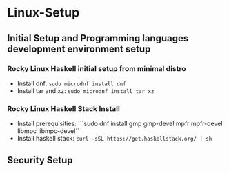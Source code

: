 # Linux-Setup

## Initial Setup and Programming languages development environment setup

### Rocky Linux Haskell initial setup from minimal distro

- Install dnf: ```sudo microdnf install dnf```
- Install tar and xz: ```sudo microdnf install tar xz```

### Rocky Linux Haskell Stack Install

- Install prerequisities: ```sudo dnf install gmp  gmp-devel  mpfr mpfr-devel libmpc libmpc-devel``
- Install haskell stack: ```curl -sSL https://get.haskellstack.org/ | sh```

## Security Setup
